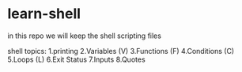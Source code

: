 # learn-shell

in this repo we will keep the shell scripting files

shell topics:
1.printing
2.Variables (V)
3.Functions (F)
4.Conditions (C)
5.Loops (L)
6.Exit Status
7.Inputs
8.Quotes


